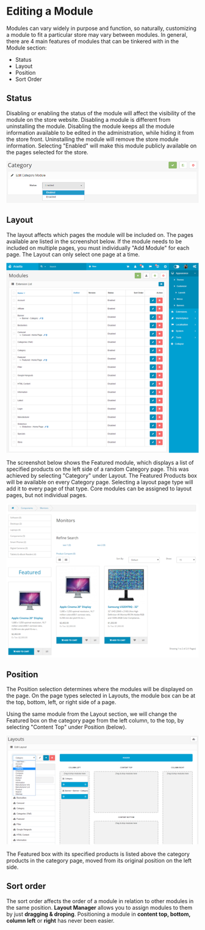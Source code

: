 Editing a Module
========

Modules can vary widely in purpose and function, so naturally, customizing a module to fit a particular store may vary between modules. In general, there are 4 main features of modules that can be tinkered with in the Module section:

- Status
- Layout
- Position
- Sort Order

Status
--------

Disabling or enabling the status of the module will affect the visibility of the module on the store website. Disabling a module is different from uninstalling the module. Disabling the module keeps all the module information available to be edited in the administration, while hiding it from the store front. Uninstalling the module will remove the store module information. Selecting "Enabled" will make this module publicly available on the pages selected for the store.

![category module edit](_images/modules-3.png)

Layout
-------

The layout affects which pages the module will be included on. The pages available are listed in the screenshot below. If the module needs to be included on multiple pages, you must individually "Add Module" for each page. The Layout can only select one page at a time.

![core modules list](_images/modules.png)

The screenshot below shows the Featured module, which displays a list of specified products on the left side of a random Category page. This was achieved by selecting "Category" under Layout. The Featured Products box will be available on every Category page. Selecting a layout page type will add it to every page of that type. Core modules can be assigned to layout pages, but not individual pages.

![category module front-end](_images/modules-1.png)

Position
--------

The Position selection determines where the modules will be displayed on the page. On the page types selected in Layouts, the module box can be at the top, bottom, left, or right side of a page.

Using the same module from the Layout section, we will change the Featured box on the category page from the left column, to the top, by selecting "Content Top" under Position (below).

![category module layout](_images/modules-2.png)

The Featured box with its specified products is listed above the category products in the category page, moved from its original position on the left side.

Sort order
-----------

The sort order affects the order of a module in relation to other modules in the same position. **Layout Manager** allows you to assign modules to them by just **dragging & droping**. Positioning a module in **content top, bottom, column left** or **right** has never been easier.